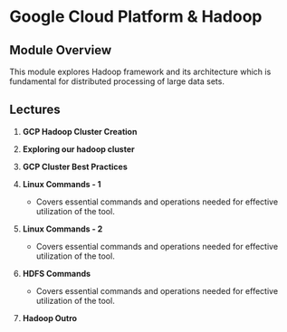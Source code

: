 # Google Cloud Platform & Hadoop

## Module Overview

This module explores Hadoop framework and its architecture which is fundamental for distributed processing of large data sets.

## Lectures

1. **GCP Hadoop Cluster Creation**

2. **Exploring our hadoop cluster**

3. **GCP Cluster Best Practices**

4. **Linux Commands - 1**
   - Covers essential commands and operations needed for effective utilization of the tool.

5. **Linux Commands - 2**
   - Covers essential commands and operations needed for effective utilization of the tool.

6. **HDFS Commands**
   - Covers essential commands and operations needed for effective utilization of the tool.

7. **Hadoop Outro**

